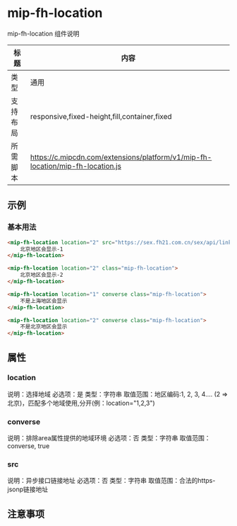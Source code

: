 # mip-fh-location

mip-fh-location 组件说明

标题|内容
----|----
类型|通用
支持布局|responsive,fixed-height,fill,container,fixed
所需脚本|https://c.mipcdn.com/extensions/platform/v1/mip-fh-location/mip-fh-location.js

## 示例

### 基本用法
```html
<mip-fh-location location="2" src="https://sex.fh21.com.cn/sex/api/link" class="mip-fh-location">
    北京地区会显示-1
</mip-fh-location>

<mip-fh-location location="2" class="mip-fh-location">
    北京地区会显示-2
</mip-fh-location>

<mip-fh-location location="1" converse class="mip-fh-location">
    不是上海地区会显示
</mip-fh-location>

<mip-fh-location location="2" converse class="mip-fh-location">
    不是北京地区会显示
</mip-fh-location>
```

## 属性

### location

说明：选择地域
必选项：是
类型：字符串
取值范围：地区编码:1, 2, 3, 4.... (2 => 北京)，匹配多个地域使用,分开(例：location="1,2,3")

### converse 

说明：排除area属性提供的地域环境
必选项：否
类型：字符串
取值范围：converse, true

### src

说明：异步接口链接地址
必选项：否
类型：字符串
取值范围：合法的https-jsonp链接地址

## 注意事项

